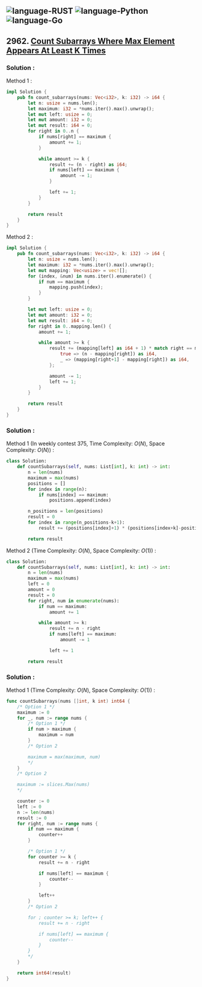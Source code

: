 ![language-RUST](https://img.shields.io/badge/RUST-8d4004?style=for-the-badge&logo=RUST)
![language-Python](https://img.shields.io/badge/Python-ffd43b?style=for-the-badge&logo=PYTHON)
![language-Go](https://img.shields.io/badge/Go-00add8?style=for-the-badge&logo=GO&logoColor=white)
---

## 2962. [Count Subarrays Where Max Element Appears At Least K Times](https://leetcode.com/problems/count-subarrays-where-max-element-appears-at-least-k-times)

### Solution :

Method 1 :
```rust
impl Solution {
    pub fn count_subarrays(nums: Vec<i32>, k: i32) -> i64 {
        let n: usize = nums.len();
        let maximum: i32 = *nums.iter().max().unwrap();
        let mut left: usize = 0;
        let mut amount: i32 = 0;
        let mut result: i64 = 0;
        for right in 0..n {
            if nums[right] == maximum {
                amount += 1;
            }

            while amount >= k {
                result += (n - right) as i64;
                if nums[left] == maximum {
                    amount -= 1;
                }

                left += 1;
            }
        }

        return result
    }
}
```

Method 2 :
```rust
impl Solution {
    pub fn count_subarrays(nums: Vec<i32>, k: i32) -> i64 {
        let n: usize = nums.len();
        let maximum: i32 = *nums.iter().max().unwrap();
        let mut mapping: Vec<usize> = vec![];
        for (index, &num) in nums.iter().enumerate() {
            if num == maximum {
                mapping.push(index);
            }
        }

        let mut left: usize = 0;
        let mut amount: i32 = 0;
        let mut result: i64 = 0;
        for right in 0..mapping.len() {
            amount += 1;

            while amount >= k {
                result += (mapping[left] as i64 + 1) * match right == mapping.len()-1 {
                    true => (n - mapping[right]) as i64,
                    _ => (mapping[right+1] - mapping[right]) as i64,
                };

                amount -= 1;
                left += 1;
            }
        }

        return result
    }
}
```

### Solution :

Method 1 (In weekly contest 375, Time Complexity: $O(N)$, Space Complexity: $O(N)$) :
```python
class Solution:
    def countSubarrays(self, nums: List[int], k: int) -> int:
        n = len(nums)
        maximum = max(nums)
        positions = []
        for index in range(n):
            if nums[index] == maximum:
                positions.append(index)

        n_positions = len(positions)
        result = 0
        for index in range(n_positions-k+1):
            result += (positions[index]+1) * (positions[index+k]-positions[index+k-1] if index+k < n_positions else n-positions[-1])

        return result
```

Method 2 (Time Complexity: $O(N)$, Space Complexity: $O(1)$) :
```python
class Solution:
    def countSubarrays(self, nums: List[int], k: int) -> int:
        n = len(nums)
        maximum = max(nums)
        left = 0
        amount = 0
        result = 0
        for right, num in enumerate(nums):
            if num == maximum:
                amount += 1

            while amount >= k:
                result += n - right
                if nums[left] == maximum:
                    amount -= 1

                left += 1

        return result
```

### Solution :

Method 1 (Time Complexity: $O(N)$, Space Complexity: $O(1)$) :
```go
func countSubarrays(nums []int, k int) int64 {
    /* Option 1 */
    maximum := 0
    for _, num := range nums {
        /* Option 1 */
        if num > maximum {
            maximum = num
        }
        /* Option 2

        maximum = max(maximum, num)
        */
    }
    /* Option 2

    maximum := slices.Max(nums)
    */

    counter := 0
    left := 0
    n := len(nums)
    result := 0
    for right, num := range nums {
        if num == maximum {
            counter++
        }

        /* Option 1 */
        for counter >= k {
            result += n - right

            if nums[left] == maximum {
                counter--
            }

            left++
        }
        /* Option 2

        for ; counter >= k; left++ {
            result += n - right

            if nums[left] == maximum {
                counter--
            }
        }
        */
    }

    return int64(result)
}
```
